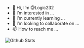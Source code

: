 - 👋 Hi, I’m @Logic232
- 👀 I’m interested in ...
- 🌱 I’m currently learning ...
- 💞️ I’m looking to collaborate on ...
- 📫 How to reach me ...

<!---
Logic232/Logic232 is a ✨ special ✨ repository because its `README.md` (this file) appears on your GitHub profile.
You can click the Preview link to take a look at your changes.
--->





![Github Stats](http://github-readme-streak-stats.herokuapp.com?user=Logic232&theme=radical&amp;date_format=M%20j%5B%2C%20Y%5D)



 
